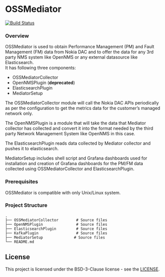 # OSSMediator

[![Build Status](https://travis-ci.org/nokia/OSSMediator.svg?branch=master)](https://travis-ci.org/nokia/OSSMediator)

### Overview

OSSMediator is used to obtain Performance Management (PM) and Fault Management (FM) data from Nokia DAC and to offer the data for any 3rd party NMS system like OpenNMS or any external datasource like Elasticsearch.  
It has following three components:
- OSSMediatorCollector
- OpenNMSPlugin (**deprecated**)
- ElasticsearchPlugin
- MediatorSetup

The OSSMediatorCollector module will call the Nokia DAC APIs periodically as per the configuration to get the metrics data for the customer’s managed network only.  

The OpenNMSPlugin is a module that will take the data that Mediator collector has collected and convert it into the format needed by the third party Network Management System like OpenNMS in this case.

The ElasticsearchPlugin reads data collected by Mediator collector and pushes it to elasticsearch.

MediatorSetup includes shell script and Grafana dashboards used for installation and creation of Grafana dashboards for the PM/FM data collected using OSSMediatorCollector and ElasticsearchPlugin.  

### Prerequisites

OSSMediator is compatible with only Unix/Linux system.

### Project Structure

    .  
    ├── OSSMediatorCollector        # Source files  
    ├── OpenNMSPlugin               # Source files
    ├── ElasticsearchPlugin         # Source files
    ├── KafkaPlugin                 # Source files
    ├── MediatorSetup              # Source files
    └── README.md  


## License

This project is licensed under the BSD-3-Clause license - see the [LICENSE](https://github.com/nokia/OSSMediator/blob/master/LICENSE).